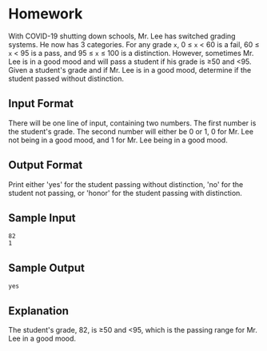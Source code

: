 # Homework

With COVID-19 shutting down schools, Mr. Lee has switched grading systems. He now has 3 categories. For any grade `x`, 0 ≤ `x` < 60 is a fail, 60 ≤ `x` < 95 is a pass, and 95 ≤ `x` ≤ 100 is a distinction. However, sometimes Mr. Lee is in a good mood and will pass a student if his grade is ≥50 and <95. Given a student's grade and if Mr. Lee is in a good mood, determine if the student passed without distinction.

## Input Format

There will be one line of input, containing two numbers. The first number is the student's grade. The second number will either be 0 or 1, 0 for Mr. Lee not being in a good mood, and 1 for Mr. Lee being in a good mood.

## Output Format

Print either 'yes' for the student passing without distinction, 'no' for the student not passing, or 'honor' for the student passing with distinction.

## Sample Input

```
82
1
```

## Sample Output

```
yes
```

## Explanation

The student's grade, 82, is ≥50 and <95, which is the passing range for Mr. Lee in a good mood.
